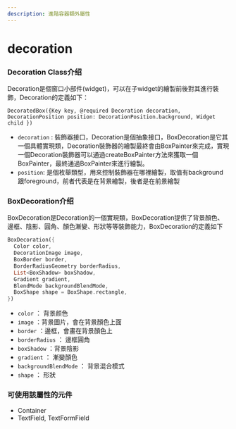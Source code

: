 ```yaml
---
description: 進階容器額外屬性
---
```


# decoration

### Decoration Class介绍

Decoration是個窗口小部件\(widget\)，可以在子widget的繪製前後對其進行裝飾，Decoration的定義如下：

```text
DecoratedBox({Key key, @required Decoration decoration, DecorationPosition position: DecorationPosition.background, Widget child })
```

*  `decoration` : 裝飾器接口，Decoration是個抽象接口，BoxDecoration是它其一個具體實現類，Decoration裝飾器的繪製最終會由BoxPainter來完成，實現一個Decoration裝飾器可以通過createBoxPainter方法來獲取一個BoxPainter，最終通過BoxPainter來進行繪製。
*  `position`: 是個枚舉類型，用來控制裝飾器在哪裡繪製，取值有background跟foreground，前者代表是在背景繪製，後者是在前景繪製

### BoxDecoration介绍

BoxDecoration是Decoration的一個實現類，BoxDecoration提供了背景顏色、邊框、陰影、圓角、顏色漸變、形狀等等裝飾能力，BoxDecoration的定義如下

```dart
BoxDecoration({
  Color color,
  DecorationImage image,
  BoxBorder border,
  BorderRadiusGeometry borderRadius, 
  List<BoxShadow> boxShadow,
  Gradient gradient,
  BlendMode backgroundBlendMode,
  BoxShape shape = BoxShape.rectangle, 
})
```

*  `color` ： 背景颜色
*  `image` ：背景圖片，會在背景顏色上面
*  `border` ：邊框，會畫在背景顏色上
*  `borderRadius` ： 邊框圓角
*  `boxShadow` ：背景陰影
*  `gradient` ： 漸變顏色
*  `backgroundBlendMode` ： 背景混合模式
*  `shape` ： 形狀

### **可使用該屬性的元件**

* Container
* TextField, TextFormField

